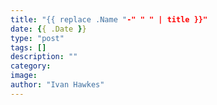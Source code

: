 ```yaml
---
title: "{{ replace .Name "-" " " | title }}"
date: {{ .Date }}
type: "post"
tags: []
description: ""
category:
image:
author: "Ivan Hawkes"
---
```

